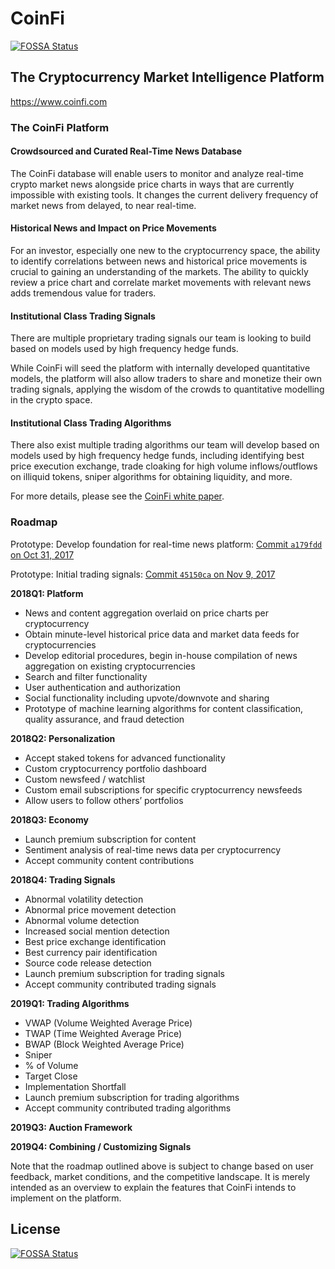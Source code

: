 # CoinFi
[![FOSSA Status](https://app.fossa.io/api/projects/git%2Bgithub.com%2Fdfligor%2Fcoinfi.svg?type=shield)](https://app.fossa.io/projects/git%2Bgithub.com%2Fdfligor%2Fcoinfi?ref=badge_shield)

## The Cryptocurrency Market Intelligence Platform
https://www.coinfi.com

### The CoinFi Platform

#### Crowdsourced and Curated Real-Time News Database
The CoinFi database will enable users to monitor and analyze real-time crypto market news alongside price charts in ways that are currently impossible with existing tools. It changes the current delivery frequency of market news from delayed, to near real-time.

#### Historical News and Impact on Price Movements
For an investor, especially one new to the cryptocurrency space, the ability to identify correlations between news and historical price movements is crucial to gaining an understanding of the markets. The ability to quickly review a price chart and correlate market movements with relevant news adds tremendous value for traders.

#### Institutional Class Trading Signals
There are multiple proprietary trading signals our team is looking to build based on models used by high frequency hedge funds.

While CoinFi will seed the platform with internally developed quantitative models, the platform will also allow traders to share and monetize their own trading signals, applying the wisdom of the crowds to quantitative modelling in the crypto space.

#### Institutional Class Trading Algorithms

There also exist multiple trading algorithms our team will develop based on models used by high frequency hedge funds, including identifying best price execution exchange, trade cloaking for high volume inflows/outflows on illiquid tokens, sniper algorithms for obtaining liquidity, and more.

For more details, please see the [CoinFi white paper](https://docs.google.com/document/d/1p6xaFl4nPv1CuJv6F2fkZ6qBq2lBS6ePyFna8QZt1KM/edit).

### Roadmap

Prototype: Develop foundation for real-time news platform: [Commit `a179fdd` on Oct 31, 2017](https://github.com/coinfi/coinfi/commit/a179fddc40c3daf1670cb588d7c27d2057dbc578)

Prototype: Initial trading signals: [Commit `45150ca` on Nov 9, 2017](https://github.com/coinfi/coinfi/commit/45150ca3f8ad76ff986c0bc4275b4d6911c32a83)

**2018Q1: Platform**
  * News and content aggregation overlaid on price charts per cryptocurrency
  * Obtain minute-level historical price data and market data feeds for cryptocurrencies
  * Develop editorial procedures, begin in-house compilation of news aggregation on existing cryptocurrencies
  * Search and filter functionality
  * User authentication and authorization
  * Social functionality including upvote/downvote and sharing
  * Prototype of machine learning algorithms for content classification, quality assurance, and fraud detection

**2018Q2: Personalization**
  * Accept staked tokens for advanced functionality
  * Custom cryptocurrency portfolio dashboard
  * Custom newsfeed / watchlist
  * Custom email subscriptions for specific cryptocurrency newsfeeds
  * Allow users to follow others’ portfolios

**2018Q3: Economy**
  * Launch premium subscription for content
  * Sentiment analysis of real-time news data per cryptocurrency
  * Accept community content contributions

**2018Q4: Trading Signals**
  * Abnormal volatility detection
  * Abnormal price movement detection
  * Abnormal volume detection
  * Increased social mention detection
  * Best price exchange identification
  * Best currency pair identification
  * Source code release detection
  * Launch premium subscription for trading signals
  * Accept community contributed trading signals

**2019Q1: Trading Algorithms**
  * VWAP (Volume Weighted Average Price)
  * TWAP (Time Weighted Average Price)
  * BWAP (Block Weighted Average Price)
  * Sniper
  * % of Volume
  * Target Close
  * Implementation Shortfall
  * Launch premium subscription for trading algorithms
  * Accept community contributed trading algorithms

**2019Q3: Auction Framework**

**2019Q4: Combining / Customizing Signals**

Note that the roadmap outlined above is subject to change based on user feedback, market conditions, and the competitive landscape. It is merely intended as an overview to explain the features that CoinFi intends to implement on the platform.


## License
[![FOSSA Status](https://app.fossa.io/api/projects/git%2Bgithub.com%2Fdfligor%2Fcoinfi.svg?type=large)](https://app.fossa.io/projects/git%2Bgithub.com%2Fdfligor%2Fcoinfi?ref=badge_large)